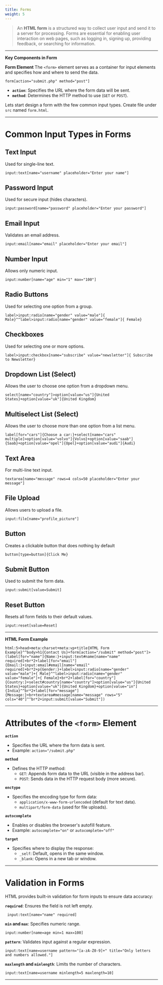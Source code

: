```yaml
---
title: Forms
weight: 5
---
```


> An **HTML form** is a structured way to collect user input and send it to a server for processing. Forms are essential for enabling user interaction on web pages, such as logging in, signing up, providing feedback, or searching for information.

---

**Key Components in Form**

**Form Element**
The `<form>` element serves as a container for input elements and specifies how and where to send the data.

```emmet
form[action="submit.php" method="post"]
```

- **`action`**: Specifies the URL where the form data will be sent.
- **`method`**: Determines the HTTP method to use (`GET` or `POST`).

Lets start design a form with the few common input types.
Create file under `src` named `form.html`.

---

# Common Input Types in Forms

## Text Input

Used for single-line text.

```emmet
input:text[name="username" placeholder="Enter your name"]
```

## Password Input

Used for secure input (hides characters).

```emmet
input:password[name="password" placeholder="Enter your password"]
```

## Email Input

Validates an email address.

```emmet
input:email[name="email" placeholder="Enter your email"]
```

## Number Input

Allows only numeric input.

```emmet
input:number[name="age" min="1" max="100"]
```

## Radio Buttons

Used for selecting one option from a group.

```emmet
label>input:radio[name="gender" value="male"]{ Male}^^label>input:radio[name="gender" value="female"]{ Female}
```

## Checkboxes

Used for selecting one or more options.

```emmet
label>input:checkbox[name="subscribe" value="newsletter"]{ Subscribe to Newsletter}
```

## Dropdown List (Select)

Allows the user to choose one option from a dropdown menu.

```emmet
select[name="country"]>option[value="us"]{United States}+option[value="uk"]{United Kingdom}
```

## Multiselect List (Select)

Allows the user to choose more than one option from a list menu.

```emmet
label[for="cars"]{Choose a car:}+select[name="cars" multiple]>option[value="volvo"]{Volvo}+option[value="saab"]{Saab}+option[value="opel"]{Opel}+option[value="audi"]{Audi}
```

## Text Area

For multi-line text input.

```emmet
textarea[name="message" rows=4 cols=50 placeholder="Enter your message"]
```

## File Upload

Allows users to upload a file.

```emmet
input:file[name="profile_picture"]
```

## Button

Creates a clickable button that does nothing by default

```emmet
button[type=button]{Click Me}
```

## Submit Button

Used to submit the form data.

```emmet
input:submit[value=Submit]
```

## Reset Button

Resets all form fields to their default values.

```emmet
input:reset[value=Reset]
```

---

**HTML Form Example**

```emmet
html:5>head>meta:charset+meta:vp+title{HTML Form Example}^^body>h1{Contact Us}+form[action="/submit" method="post"]>(label[for="name"]{Name:}+input:text#name[name="name" required]+br*2+label[for="email"]{Email:}+input:email#email[name="email" required]+br*2+p{Gender:}+label>input:radio[name="gender" value="male"]+{ Male}^^label>input:radio[name="gender" value="female"]+{ Female}+br*2+label[for="country"]{Country:}+select#country[name="country"]>option[value="us"]{United States}+option[value="uk"]{United Kingdom}+option[value="in"]{India}^^br*2+label[for="message"]{Message:}+br+textarea#message[name="message" rows="5" cols="40"]^^br*2+input:submit[value="Submit"])
```

---

# Attributes of the `<form>` Element

**`action`**

- Specifies the URL where the form data is sent.
- Example: `action="/submit.php"`

**`method`**

- Defines the HTTP method:
  - `GET`: Appends form data to the URL (visible in the address bar).
  - `POST`: Sends data in the HTTP request body (more secure).

**`enctype`**

- Specifies the encoding type for form data:
  - `application/x-www-form-urlencoded` (default for text data).
  - `multipart/form-data` (used for file uploads).

**`autocomplete`**

- Enables or disables the browser's autofill feature.
- Example: `autocomplete="on"` or `autocomplete="off"`

**`target`**

- Specifies where to display the response:
  - `_self`: Default, opens in the same window.
  - `_blank`: Opens in a new tab or window.

---

# Validation in Forms

HTML provides built-in validation for form inputs to ensure data accuracy:

**`required`**: Ensures the field is not left empty.

```emmet
 input:text[name="name" required]
```

**`min` and `max`**: Specifies numeric range.

```emmet
input:number[name=age min=1 max=100]
```

**`pattern`**: Validates input against a regular expression.

```emmet
input:text[name=username pattern="[a-zA-Z0-9]+" title="Only letters and numbers allowed."]
```

**`maxlength` and `minlength`**: Limits the number of characters.

```emmet
input:text[name=username minlength=5 maxlength=10]
```

---

